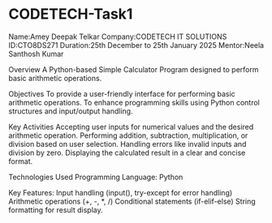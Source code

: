 # CODETECH-Task1

Name:Amey Deepak Telkar
Company:CODETECH IT SOLUTIONS
ID:CTO8DS271
Duration:25th December to 25th January 2025
Mentor:Neela Santhosh Kumar

Overview
A Python-based Simple Calculator Program designed to perform basic arithmetic operations.

Objectives
To provide a user-friendly interface for performing basic arithmetic operations.
To enhance programming skills using Python control structures and input/output handling.

Key Activities
Accepting user inputs for numerical values and the desired arithmetic operation.
Performing addition, subtraction, multiplication, or division based on user selection.
Handling errors like invalid inputs and division by zero.
Displaying the calculated result in a clear and concise format.

Technologies Used
Programming Language: Python

Key Features:
Input handling (input(), try-except for error handling)
Arithmetic operations (+, -, *, /)
Conditional statements (if-elif-else)
String formatting for result display.
